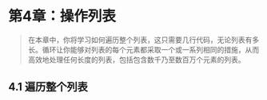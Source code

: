 # 第4章：操作列表

>   ​		在本章中，你将学习如何遍历整个列表，这只需要几行代码，无论列表有多长。循环让你能够对列表的每个元素都采取一个或一系列相同的措施，从而高效地处理任何长度的列表，包括包含数千乃至数百万个元素的列表。

## 4.1 遍历整个列表

